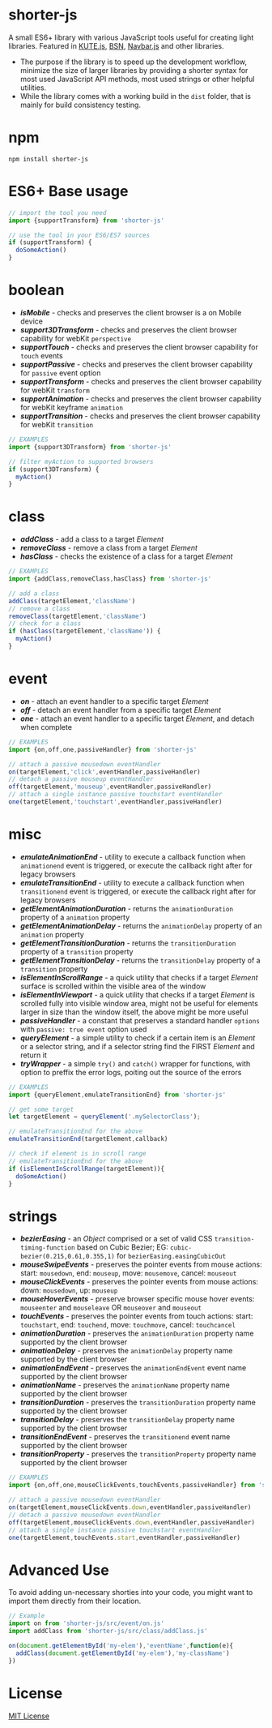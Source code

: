# shorter-js
A small ES6+ library with various JavaScript tools useful for creating light libraries.
Featured in [KUTE.js](https://github.com/thednp/kute.js), [BSN](https://github.com/thednp/bootstrap.native), [Navbar.js](https://github.com/thednp/navbar.js) and other libraries.

* The purpose if the library is to speed up the development workflow, minimize the size of larger libraries by providing a shorter syntax for most used JavaScript API methods, most used strings or other helpful utilities.
* While the library comes with a working build in the `dist` folder, that is mainly for build consistency testing.

# npm
```
npm install shorter-js
```

# ES6+ Base usage
```js
// import the tool you need
import {supportTransform} from 'shorter-js'

// use the tool in your ES6/ES7 sources
if (supportTransform) {
  doSomeAction()
}
```

# boolean
* ***isMobile*** - checks and preserves the client browser is a on Mobile device
* ***support3DTransform*** - checks and preserves the client browser capability for webKit `perspective` 
* ***supportTouch*** - checks and preserves the client browser capability for `touch` events
* ***supportPassive*** - checks and preserves the client browser capability for `passive` event option
* ***supportTransform*** - checks and preserves the client browser capability for webKit `transform` 
* ***supportAnimation*** - checks and preserves the client browser capability for webKit keyframe `animation` 
* ***supportTransition*** - checks and preserves the client browser capability for webKit `transition` 

```js 
// EXAMPLES
import {support3DTransform} from 'shorter-js'

// filter myAction to supported browsers
if (support3DTransform) {
  myAction()
}
```
	
# class
* ***addClass*** - add a class to a target *Element*
* ***removeClass*** - remove a class from a target *Element*
* ***hasClass*** - checks the existence of a class for a target *Element*

```js 
// EXAMPLES
import {addClass,removeClass,hasClass} from 'shorter-js'

// add a class
addClass(targetElement,'className')
// remove a class
removeClass(targetElement,'className')
// check for a class
if (hasClass(targetElement,'className')) {
  myAction()
}
```

# event
* ***on*** - attach an event handler to a specific target *Element*
* ***off*** - detach an event handler from a specific target *Element*
* ***one*** - attach an event handler to a specific target *Element*, and detach when complete
```js 
// EXAMPLES
import {on,off,one,passiveHandler} from 'shorter-js'

// attach a passive mousedown eventHandler
on(targetElement,'click',eventHandler,passiveHandler)
// detach a passive mouseup eventHandler
off(targetElement,'mouseup',eventHandler,passiveHandler)
// attach a single instance passive touchstart eventHandler
one(targetElement,'touchstart',eventHandler,passiveHandler)
```

# misc
* ***emulateAnimationEnd*** - utility to execute a callback function when `animationend` event is triggered, or execute the callback right after for legacy browsers
* ***emulateTransitionEnd*** - utility to execute a callback function when `transitionend` event is triggered, or execute the callback right after for legacy browsers
* ***getElementAnimationDuration*** - returns the `animationDuration` property of a `animation` property
* ***getElementAnimationDelay*** - returns the `animationDelay` property of an `animation` property
* ***getElementTransitionDuration*** - returns the `transitionDuration` property of a `transition` property
* ***getElementTransitionDelay*** - returns the `transitionDelay` property of a `transition` property
* ***isElementInScrollRange*** - a quick utility that checks if a target *Element* surface is scrolled within the visible area of the window
* ***isElementInViewport*** - a quick utility that checks if a target *Element* is scrolled fully into visible window area, might not be useful for elements larger in size than the window itself, the above might be more useful
* ***passiveHandler*** - a constant that preserves a standard handler `options` with `passive: true event` option used
* ***queryElement*** - a simple utility to check if a certain item is an *Element* or a selector string, and if a selector string find the FIRST *Element* and return it
* ***tryWrapper*** - a simple `try()` and `catch()` wrapper for functions, with option to preffix the error logs, poiting out the source of the errors

```js 
// EXAMPLES
import {queryElement,emulateTransitionEnd} from 'shorter-js'

// get some target
let targetElement = queryElement('.mySelectorClass');

// emulateTransitionEnd for the above
emulateTransitionEnd(targetElement,callback)

// check if element is in scroll range
// emulateTransitionEnd for the above
if (isElementInScrollRange(targetElement)){
  doSomeAction()
}
```

# strings
* ***bezierEasing*** - an *Object* comprised or a set of valid CSS `transition-timing-function` based on Cubic Bezier; EG: `cubic-bezier(0.215,0.61,0.355,1)` for `bezierEasing.easingCubicOut`
* ***mouseSwipeEvents*** - preserves the pointer events from mouse actions: start: `mousedown`, end: `mouseup`, move: `mousemove`, cancel: `mouseout`
* ***mouseClickEvents*** - preserves the pointer events from mouse actions: down: `mousedown`, up: `mouseup`
* ***mouseHoverEvents*** - preserve browser specific mouse hover events: `mouseenter` and `mouseleave` OR `mouseover` and `mouseout`
* ***touchEvents*** - preserves the pointer events from touch actions: start: `touchstart`, end: `touchend`, move: `touchmove`, cancel: `touchcancel`
* ***animationDuration*** - preserves the `animationDuration` property name supported by the client browser 
* ***animationDelay*** - preserves the `animationDelay` property name supported by the client browser 
* ***animationEndEvent*** - preserves the `animationEndEvent` event name supported by the client browser 
* ***animationName*** - preserves the `animationName` property name supported by the client browser 
* ***transitionDuration*** - preserves the `transitionDuration` property name supported by the client browser 
* ***transitionDelay*** - preserves the `transitionDelay` property name supported by the client browser 
* ***transitionEndEvent*** - preserves the `transitionend` event name supported by the client browser 
* ***transitionProperty*** - preserves the `transitionProperty` property name supported by the client browser 

```js 
// EXAMPLES
import {on,off,one,mouseClickEvents,touchEvents,passiveHandler} from 'shorter-js'

// attach a passive mousedown eventHandler
on(targetElement,mouseClickEvents.down,eventHandler,passiveHandler)
// detach a passive mousedown eventHandler
off(targetElement,mouseClickEvents.down,eventHandler,passiveHandler)
// attach a single instance passive touchstart eventHandler
one(targetElement,touchEvents.start,eventHandler,passiveHandler)
```

# Advanced Use
To avoid adding un-necessary shorties into your code, you might want to import them directly from their location.

```js
// Example
import on from 'shorter-js/src/event/on.js'
import addClass from 'shorter-js/src/class/addClass.js'

on(document.getElementById('my-elem'),'eventName',function(e){
  addClass(document.getElementById('my-elem'),'my-className')
})
```

# License
[MIT License](https://github.com/thednp/shorter-js/blob/master/LICENSE)
